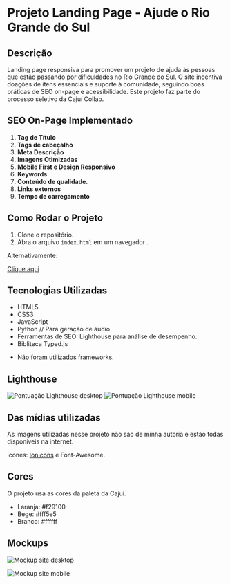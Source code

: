 # Projeto Landing Page - Ajude o Rio Grande do Sul

## Descrição
Landing page responsiva para promover um projeto de ajuda às pessoas que estão passando por dificuldades no Rio Grande do Sul. O site incentiva doações de itens essenciais e suporte à comunidade, seguindo boas práticas de SEO on-page e acessibilidade. Este projeto faz parte do processo seletivo da Cajuí Collab.

## SEO On-Page Implementado
1. **Tag de Título**
2. **Tags de cabeçalho**
3. **Meta Descrição**
4. **Imagens Otimizadas**
5. **Mobile First e Design Responsivo**
6. **Keywords**
7. **Conteúdo de qualidade.**
8. **Links externos**
9. **Tempo de carregamento**

## Como Rodar o Projeto
1. Clone o repositório.
2. Abra o arquivo `index.html` em um navegador .
 
Alternativamente:

[Clique aqui](https://raphaelluizph.github.io/Projeto-Cajui/)

## Tecnologias Utilizadas
- HTML5
- CSS3 
- JavaScript 
- Python // Para geração de áudio
- Ferramentas de SEO: Lighthouse para análise de desempenho. 
- Bibliteca Typed.js
* Não foram utilizados frameworks. 


## Lighthouse

![Pontuação Lighthouse desktop](https://i.imgur.com/vLKUOPO.png)
![Pontuação Lighthouse mobile](https://i.imgur.com/4fgacUL.png)


## Das mídias utilizadas

As imagens utilizadas nesse projeto não são de minha autoria e estão todas disponíveis na internet. 

ícones: [Ionicons](https://ionic.io/ionicons/v4) e Font-Awesome. 






## Cores 

O projeto usa as cores da paleta da Cajuí. 

- Laranja: #f29100
- Bege: #fff5e5
- Branco: #ffffff

## Mockups


![Mockup site desktop](https://i.imgur.com/PHVm5Op.jpeg)

![Mockup site mobile](https://i.imgur.com/OBleQbS.jpeg)
